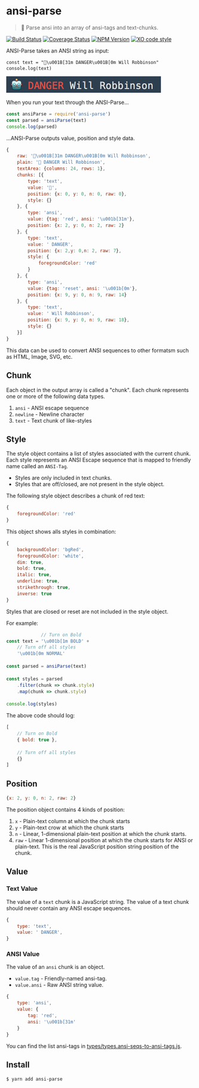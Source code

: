 # ansi-parse

> 🤖  Parse ansi into an array of ansi-tags and text-chunks.

[![Build Status](https://travis-ci.org/F1LT3R/ansi-parse.svg?branch=master)](https://travis-ci.org/F1LT3R/ansi-parse)
[![Coverage Status](https://coveralls.io/repos/github/F1LT3R/ansi-parse/badge.svg?branch=master)](https://coveralls.io/github/F1LT3R/ansi-parse?branch=master)
[![NPM Version](https://img.shields.io/npm/v/@f1lt3r/ansi-parse.svg)](https://www.npmjs.com/package/@f1lt3r/ansi-parse)
[![XO code style](https://img.shields.io/badge/code_style-XO-5ed9c7.svg)](https://github.com/sindresorhus/xo)

ANSI-Parse takes an ANSI string as input:

```plain
const text = "🤖\u001B[31m DANGER\u001B[0m Will Robbinson"
console.log(text)
```

![Danger Will Robbinson](danger-will-robbinson.png)

When you run your text through the ANSI-Parse...

```js
const ansiParse = require('ansi-parse')
const parsed = ansiParse(text)
console.log(parsed)
```

...ANSI-Parse outputs value, position and style data.

```js
{
    raw: '🤖\u001B[31m DANGER\u001B[0m Will Robbinson',    
    plain: '🤖 DANGER Will Robbinson',
    textArea: {columns: 24, rows: 1},
    chunks: [{
        type: 'text',
        value: '🤖',
        position: {x: 0, y: 0, n: 0, raw: 0},
        style: {}
    }, {
        type: 'ansi',
        value: {tag: 'red', ansi: '\u001b[31m'},
        position: {x: 2, y: 0, n: 2, raw: 2}
    }, {
        type: 'text',
        value: ' DANGER',
        position: {x: 2,y: 0,n: 2, raw: 7},
        style: {
            foregroundColor: 'red'
        }
    }, {
        type: 'ansi',
        value: {tag: 'reset', ansi: '\u001b[0m'},
        position: {x: 9, y: 0, n: 9, raw: 14}
    }, {
        type: 'text',
        value: ' Will Robbinson',
        position: {x: 9, y: 0, n: 9, raw: 18},
        style: {}
    }]
}
```

This data can be used to convert ANSI sequences to other formatsm such as HTML, Image, SVG, etc.

## Chunk

Each object in the output array is called a "chunk". Each chunk represents one or more of the following data types.

1. `ansi` - ANSI escape sequence
1. `newline` - Newline character
1. `text` - Text chunk of like-styles

## Style

The style object contains a list of styles associated with the current chunk. Each style represents an ANSI Escape sequence that is mapped to  friendly name called an `ANSI-Tag`.

- Styles are only included in text chunks.
- Styles that are off/closed, are not present in the style object. 

The following style object describes a chunk of red text:

```js
{
    foregroundColor: 'red'
}
```

This object shows alls styles in combination:

```js
{
    backgroundColor: 'bgRed',
    foregroundColor: 'white',
    dim: true,
    bold: true,
    italic: true,
    underline: true,
    strikethrough: true,
    inverse: true
}
```

Styles that are closed or reset are not included in the style object. 

For example:

```js
             // Turn on Bold
const text = '\u001b[1m BOLD' +
    // Turn off all styles
    '\u001b[0m NORMAL'

const parsed = ansiParse(text)

const styles = parsed
    .filter(chunk => chunk.style)
    .map(chunk => chunk.style)

console.log(styles)
```

The above code should log:

```js
[
    // Turn on Bold
    { bold: true },

    // Turn off all styles
    {}
]
```

## Position

```js
{x: 2, y: 0, n: 2, raw: 2}
```

The position object contains 4 kinds of position:

1. `x` - Plain-text column at which the chunk starts
1. `y` - Plain-text crow at which the chunk starts
1. `n` - Linear, 1-dimensional plain-text position at which the chunk starts.
1. `raw` - Linear 1-dimensional position at which the chunk starts for ANSI or plain-text. This is the real JavaScript position string position of the chunk.

## Value

### Text Value

The value of a `text` chunk is a JavaScript string. The value of a text chunk should never contain any ANSI escape sequences.

```js
{
    type: 'text',
    value: ' DANGER',
}
```

### ANSI Value

The value of an `ansi` chunk is an object. 

- `value.tag` - Friendly-named ansi-tag.
- `value.ansi` - Raw ANSI string value.

```js
{
    type: 'ansi',
    value: {
        tag: 'red',
        ansi: '\u001b[31m'
    }
}
```

You can find the list ansi-tags in [types/types.ansi-seqs-to-ansi-tags.js](types/types.ansi-seqs-to-ansi-tags.js).

## Install

```
$ yarn add ansi-parse
```
